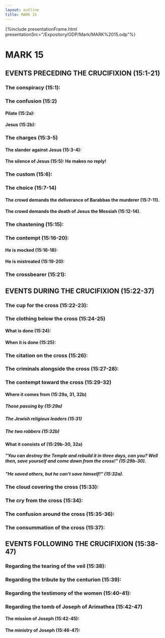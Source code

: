 ```yaml
---
layout: outline
title: MARK 15
---
```

{%include presentationFrame.html presentationSrc="/Expository/ODP/Mark/MARK%2015.odp"%}

# MARK 15
## EVENTS PRECEDING THE CRUCIFIXION (15:1-21) 
###  The conspiracy (15:1): 
###  The confusion (15:2) 
####  Pilate (15:2a): 
####  Jesus (15:2b): 
###  The charges (15:3-5) 
####  The slander against Jesus (15:3-4): 
####  The silence of Jesus (15:5): He makes no reply! 
###  The custom (15:6): 
###  The choice (15:7-14) 
####  The crowd demands the deliverance of Barabbas the murderer (15:7-11). 
####  The crowd demands the death of Jesus the Messiah (15:12-14). 
###  The chastening (15:15): 
###  The contempt (15:16-20): 
####  He is mocked (15:16-18): 
####  He is mistreated (15:19-20): 
###  The crossbearer (15:21): 
## EVENTS DURING THE CRUCIFIXION (15:22-37) 
###  The cup for the cross (15:22-23): 
###  The clothing below the cross (15:24-25) 
####  What is done (15:24): 
####  When it is done (15:25): 
###  The citation on the cross (15:26): 
###  The criminals alongside the cross (15:27-28): 
###  The contempt toward the cross (15:29-32) 
####  Where it comes from (15:29a, 31, 32b) 
#####  Those passing by (15:29a) 
#####  The Jewish religious leaders (15:31) 
#####  The two robbers (15:32b) 
####  What it consists of (15:29b-30, 32a) 
#####  \"You can destroy the Temple and rebuild it in three days, can you? Well then, save yourself and come down from the cross!\" (15:29b-30). 
#####  \"He saved others, but he can\'t save himself!\" (15:32a). 
###  The cloud covering the cross (15:33): 
###  The cry from the cross (15:34): 
###  The confusion around the cross (15:35-36): 
###  The consummation of the cross (15:37): 
## EVENTS FOLLOWING THE CRUCIFIXION (15:38-47) 
###  Regarding the tearing of the veil (15:38): 
###  Regarding the tribute by the centurion (15:39): 
###  Regarding the testimony of the women (15:40-41): 
###  Regarding the tomb of Joseph of Arimathea (15:42-47) 
####  The mission of Joseph (15:42-45): 
####  The ministry of Joseph (15:46-47): 
